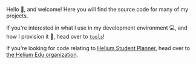 Hello 👋, and welcome! Here you will find the source code for many of my projects.

If you're interested in what I use in my development environment 💻, and how I provision it 🚀, head 
over to [`tools`](https://github.com/alexdlaird/alexdlaird/tree/main/tools#useful-dev-tools)! 

If you're looking for code relating to [Helium Student Planner](https://www.heliumedu.com/), head 
over to [the Helium Edu organization](https://github.com/HeliumEdu).
